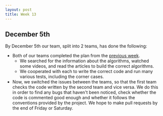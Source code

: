 ```yaml
---
layout: post
title: Week 13
---
```



## December 5th

By December 5th our team, split into 2 teams, has done the following:
  * Both of our teams completed the plan from the [previous week](https://github.com/hunter-college-cs-ossd/LiudmilaZyrianova239-weekly/blob/master/_posts/2018-11-28-week12.md).
    * We searched for the information about the algorithms, watched some videos, and read the articles to build the correct algorithms. 
    * We cooperated with each to write the correct code and run many various tests, including the corner cases.
  * Now, we switched the issues between the teams, so that the first team checks the code written by the second team and vice versa. We do this in order to find any bugs that haven't been noticed, check whether the code is commented good enough and whether it follows the conventions provided by the project. We hope to make pull requests by the end of Friday or Saturday.
